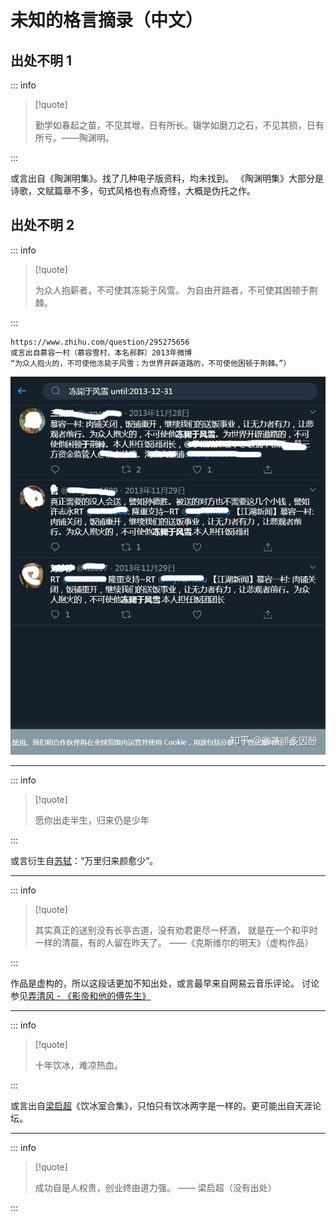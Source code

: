 # 未知的格言摘录（中文）

## 出处不明 1

::: info

> [!quote]
>
> 勤学如春起之苗，不见其增，日有所长。辍学如磨刀之石，不见其损，日有所亏。——陶渊明。

:::

或言出自《陶渊明集》。找了几种电子版资料，均未找到。
《陶渊明集》大部分是诗歌，文赋篇章不多，句式风格也有点奇怪，大概是伪托之作。

## 出处不明 2

::: info

> [!quote]
>
> 为众人抱薪者，不可使其冻毙于风雪。
> 为自由开路者，不可使其困顿于荆棘。

:::

```
https://www.zhihu.com/question/295275656
或言出自慕容一村（慕容雪村，本名郝群）2013年微博
“为众人抱火的，不可使他冻毙于风雪；为世界开辟道路的，不可使他困顿于荆棘。”）
```

![](../assets/zhihu_murongxuecun.jpg)

---

::: info

> [!quote]
>
> 愿你出走半生，归来仍是少年

:::

或言衍生自[苏轼](../wiki/苏轼.md)：“万里归来颜愈少”。

---

::: info

> [!quote]
>
> 其实真正的送别没有长亭古道，没有劝君更尽一杯酒，
> 就是在一个和平时一样的清晨，有的人留在昨天了。
> ——《克斯维尔的明天》（虚构作品）

:::

作品是虚构的，所以这段话更加不知出处，或言最早来自网易云音乐评论。
讨论参见[弄清风 - 《影帝和他的傅先生》](../wiki/弄清风.md)

---

::: info

> [!quote]
>
> 十年饮冰，难凉热血。

:::

或言出自[梁启超](../wiki/梁启超.md)《饮冰室合集》，只怕只有饮冰两字是一样的。更可能出自天涯论坛。

---

::: info

> [!quote]
>
> 成功自是人权贵，创业终由道力强。 —— 梁启超（没有出处）

:::